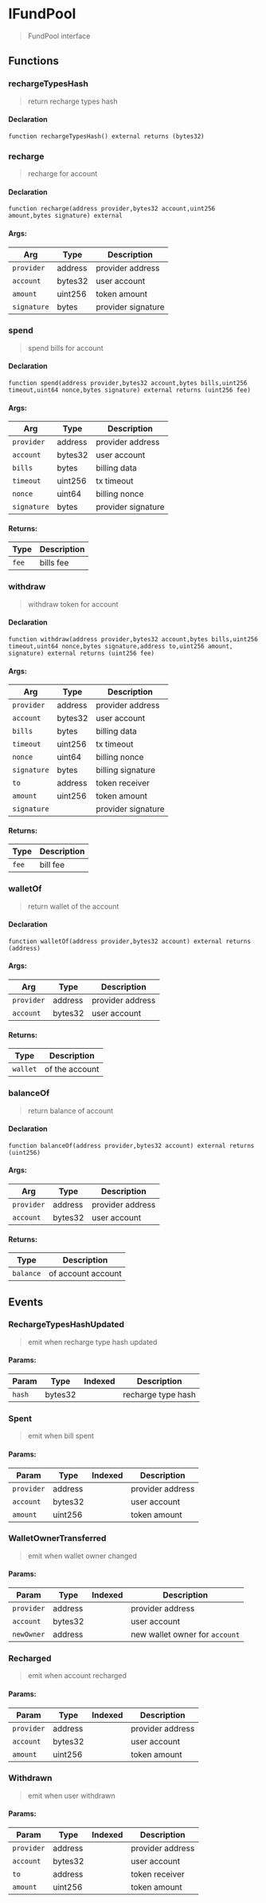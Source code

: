 # IFundPool



> FundPool interface


## Functions
### rechargeTypesHash

> return recharge types hash

#### Declaration
```
function rechargeTypesHash() external returns (bytes32)
```



### recharge

> recharge for account


#### Declaration
```
function recharge(address provider,bytes32 account,uint256 amount,bytes signature) external
```

#### Args:
| Arg | Type | Description |
| --- | --- | --- |
|`provider` | address | provider address
|`account` | bytes32 | user account
|`amount` | uint256 | token amount
|`signature` | bytes | provider signature

### spend

> spend bills for account


#### Declaration
```
function spend(address provider,bytes32 account,bytes bills,uint256 timeout,uint64 nonce,bytes signature) external returns (uint256 fee)
```

#### Args:
| Arg | Type | Description |
| --- | --- | --- |
|`provider` | address | provider address
|`account` | bytes32 | user account
|`bills` | bytes | billing data
|`timeout` | uint256 | tx timeout
|`nonce` | uint64 | billing nonce
|`signature` | bytes | provider signature

#### Returns:
| Type | Description |
| --- | --- |
|`fee` | bills fee
### withdraw

> withdraw token for account


#### Declaration
```
function withdraw(address provider,bytes32 account,bytes bills,uint256 timeout,uint64 nonce,bytes signature,address to,uint256 amount, signature) external returns (uint256 fee)
```

#### Args:
| Arg | Type | Description |
| --- | --- | --- |
|`provider` | address | provider address
|`account` | bytes32 | user account
|`bills` | bytes | billing data
|`timeout` | uint256 | tx timeout
|`nonce` | uint64 | billing nonce
|`signature` | bytes | billing signature
|`to` | address | token receiver
|`amount` | uint256 | token amount
|`signature` |  | provider signature

#### Returns:
| Type | Description |
| --- | --- |
|`fee` | bill fee
### walletOf

> return wallet of the account


#### Declaration
```
function walletOf(address provider,bytes32 account) external returns (address)
```

#### Args:
| Arg | Type | Description |
| --- | --- | --- |
|`provider` | address | provider address
|`account` | bytes32 | user account

#### Returns:
| Type | Description |
| --- | --- |
|`wallet` | of the account
### balanceOf

> return balance of account


#### Declaration
```
function balanceOf(address provider,bytes32 account) external returns (uint256)
```

#### Args:
| Arg | Type | Description |
| --- | --- | --- |
|`provider` | address | provider address
|`account` | bytes32 | user account

#### Returns:
| Type | Description |
| --- | --- |
|`balance` | of account account

## Events

### RechargeTypesHashUpdated

> emit when recharge type hash updated

  
#### Params:
| Param | Type | Indexed | Description |
| --- | --- | :---: | --- |
|`hash` | bytes32 |  | recharge type hash
### Spent

> emit when bill spent

  
#### Params:
| Param | Type | Indexed | Description |
| --- | --- | :---: | --- |
|`provider` | address |  | provider address
|`account` | bytes32 |  | user account
|`amount` | uint256 |  | token amount
### WalletOwnerTransferred

> emit when wallet owner changed

  
#### Params:
| Param | Type | Indexed | Description |
| --- | --- | :---: | --- |
|`provider` | address |  | provider address
|`account` | bytes32 |  | user account
|`newOwner` | address |  | new wallet owner for `account`
### Recharged

> emit when account recharged

  
#### Params:
| Param | Type | Indexed | Description |
| --- | --- | :---: | --- |
|`provider` | address |  | provider address
|`account` | bytes32 |  | user account
|`amount` | uint256 |  | token amount
### Withdrawn

> emit when user withdrawn

  
#### Params:
| Param | Type | Indexed | Description |
| --- | --- | :---: | --- |
|`provider` | address |  | provider address
|`account` | bytes32 |  | user account
|`to` | address |  | token receiver
|`amount` | uint256 |  | token amount
